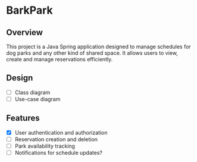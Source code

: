 # BarkPark

## Overview
This project is a Java Spring application designed to manage schedules for dog parks and any other kind of shared space. It allows users to view, create and manage reservations efficiently.

## Design
- [ ] Class diagram
- [ ] Use-case diagram

## Features
- [x] User authentication and authorization
- [ ] Reservation creation and deletion
- [ ] Park availability tracking
- [ ] Notifications for schedule updates?
